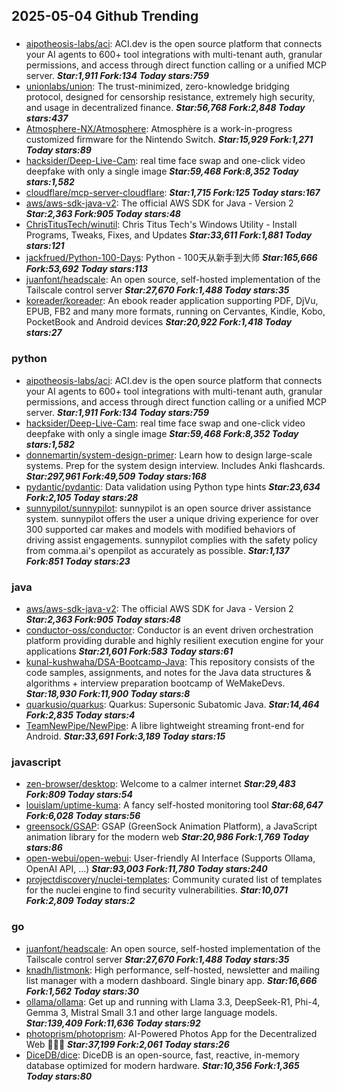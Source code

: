 ## 2025-05-04 Github Trending

### 
* [aipotheosis-labs/aci](https://github.com/aipotheosis-labs/aci): ACI.dev is the open source platform that connects your AI agents to 600+ tool integrations with multi-tenant auth, granular permissions, and access through direct function calling or a unified MCP server. ***Star:1,911 Fork:134 Today stars:759***
* [unionlabs/union](https://github.com/unionlabs/union): The trust-minimized, zero-knowledge bridging protocol, designed for censorship resistance, extremely high security, and usage in decentralized finance. ***Star:56,768 Fork:2,848 Today stars:437***
* [Atmosphere-NX/Atmosphere](https://github.com/Atmosphere-NX/Atmosphere): Atmosphère is a work-in-progress customized firmware for the Nintendo Switch. ***Star:15,929 Fork:1,271 Today stars:89***
* [hacksider/Deep-Live-Cam](https://github.com/hacksider/Deep-Live-Cam): real time face swap and one-click video deepfake with only a single image ***Star:59,468 Fork:8,352 Today stars:1,582***
* [cloudflare/mcp-server-cloudflare](https://github.com/cloudflare/mcp-server-cloudflare):  ***Star:1,715 Fork:125 Today stars:167***
* [aws/aws-sdk-java-v2](https://github.com/aws/aws-sdk-java-v2): The official AWS SDK for Java - Version 2 ***Star:2,363 Fork:905 Today stars:48***
* [ChrisTitusTech/winutil](https://github.com/ChrisTitusTech/winutil): Chris Titus Tech's Windows Utility - Install Programs, Tweaks, Fixes, and Updates ***Star:33,611 Fork:1,881 Today stars:121***
* [jackfrued/Python-100-Days](https://github.com/jackfrued/Python-100-Days): Python - 100天从新手到大师 ***Star:165,666 Fork:53,692 Today stars:113***
* [juanfont/headscale](https://github.com/juanfont/headscale): An open source, self-hosted implementation of the Tailscale control server ***Star:27,670 Fork:1,488 Today stars:35***
* [koreader/koreader](https://github.com/koreader/koreader): An ebook reader application supporting PDF, DjVu, EPUB, FB2 and many more formats, running on Cervantes, Kindle, Kobo, PocketBook and Android devices ***Star:20,922 Fork:1,418 Today stars:27***

### python
* [aipotheosis-labs/aci](https://github.com/aipotheosis-labs/aci): ACI.dev is the open source platform that connects your AI agents to 600+ tool integrations with multi-tenant auth, granular permissions, and access through direct function calling or a unified MCP server. ***Star:1,911 Fork:134 Today stars:759***
* [hacksider/Deep-Live-Cam](https://github.com/hacksider/Deep-Live-Cam): real time face swap and one-click video deepfake with only a single image ***Star:59,468 Fork:8,352 Today stars:1,582***
* [donnemartin/system-design-primer](https://github.com/donnemartin/system-design-primer): Learn how to design large-scale systems. Prep for the system design interview. Includes Anki flashcards. ***Star:297,961 Fork:49,509 Today stars:168***
* [pydantic/pydantic](https://github.com/pydantic/pydantic): Data validation using Python type hints ***Star:23,634 Fork:2,105 Today stars:28***
* [sunnypilot/sunnypilot](https://github.com/sunnypilot/sunnypilot): sunnypilot is an open source driver assistance system. sunnypilot offers the user a unique driving experience for over 300 supported car makes and models with modified behaviors of driving assist engagements. sunnypilot complies with the safety policy from comma.ai's openpilot as accurately as possible. ***Star:1,137 Fork:851 Today stars:23***

### java
* [aws/aws-sdk-java-v2](https://github.com/aws/aws-sdk-java-v2): The official AWS SDK for Java - Version 2 ***Star:2,363 Fork:905 Today stars:48***
* [conductor-oss/conductor](https://github.com/conductor-oss/conductor): Conductor is an event driven orchestration platform providing durable and highly resilient execution engine for your applications ***Star:21,601 Fork:583 Today stars:61***
* [kunal-kushwaha/DSA-Bootcamp-Java](https://github.com/kunal-kushwaha/DSA-Bootcamp-Java): This repository consists of the code samples, assignments, and notes for the Java data structures & algorithms + interview preparation bootcamp of WeMakeDevs. ***Star:18,930 Fork:11,900 Today stars:8***
* [quarkusio/quarkus](https://github.com/quarkusio/quarkus): Quarkus: Supersonic Subatomic Java. ***Star:14,464 Fork:2,835 Today stars:4***
* [TeamNewPipe/NewPipe](https://github.com/TeamNewPipe/NewPipe): A libre lightweight streaming front-end for Android. ***Star:33,691 Fork:3,189 Today stars:15***

### javascript
* [zen-browser/desktop](https://github.com/zen-browser/desktop): Welcome to a calmer internet ***Star:29,483 Fork:809 Today stars:54***
* [louislam/uptime-kuma](https://github.com/louislam/uptime-kuma): A fancy self-hosted monitoring tool ***Star:68,647 Fork:6,028 Today stars:56***
* [greensock/GSAP](https://github.com/greensock/GSAP): GSAP (GreenSock Animation Platform), a JavaScript animation library for the modern web ***Star:20,986 Fork:1,769 Today stars:86***
* [open-webui/open-webui](https://github.com/open-webui/open-webui): User-friendly AI Interface (Supports Ollama, OpenAI API, ...) ***Star:93,003 Fork:11,780 Today stars:240***
* [projectdiscovery/nuclei-templates](https://github.com/projectdiscovery/nuclei-templates): Community curated list of templates for the nuclei engine to find security vulnerabilities. ***Star:10,071 Fork:2,809 Today stars:2***

### go
* [juanfont/headscale](https://github.com/juanfont/headscale): An open source, self-hosted implementation of the Tailscale control server ***Star:27,670 Fork:1,488 Today stars:35***
* [knadh/listmonk](https://github.com/knadh/listmonk): High performance, self-hosted, newsletter and mailing list manager with a modern dashboard. Single binary app. ***Star:16,666 Fork:1,562 Today stars:30***
* [ollama/ollama](https://github.com/ollama/ollama): Get up and running with Llama 3.3, DeepSeek-R1, Phi-4, Gemma 3, Mistral Small 3.1 and other large language models. ***Star:139,409 Fork:11,636 Today stars:92***
* [photoprism/photoprism](https://github.com/photoprism/photoprism): AI-Powered Photos App for the Decentralized Web 🌈💎✨ ***Star:37,199 Fork:2,061 Today stars:26***
* [DiceDB/dice](https://github.com/DiceDB/dice): DiceDB is an open-source, fast, reactive, in-memory database optimized for modern hardware. ***Star:10,356 Fork:1,365 Today stars:80***
